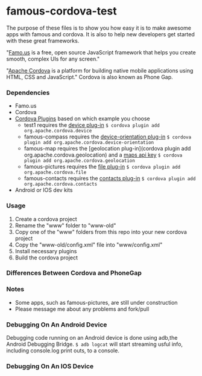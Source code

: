 famous-cordova-test
===================
The purpose of these files is to show you how easy it is to make awesome apps with famous and cordova. It is also to help new developers get started with these great frameworks.

"[Famo.us](http://www.famo.us) is a free, open source JavaScript framework that helps you create smooth, complex UIs for any screen."

"[Apache Cordova](http://cordova.apache.org) is a platform for building native mobile applications using HTML, CSS and JavaScript."
Cordova is also known as Phone Gap.

### Dependencies
* Famo.us
* Cordova
* [Cordova Plugins](http://plugins.cordova.io/#/) based on which example you choose
  * test1 requires the [device plug-in](http://plugins.cordova.io/#/package/org.apache.cordova.device)
    ```$ cordova plugin add org.apache.cordova.device```
  * famous-compass requires the [device-orientation plug-in](http://plugins.cordova.io/#/package/org.apache.cordova.device-orientation)
    ```$ cordova plugin add org.apache.cordova.device-orientation```
  * famous-map requires the [geolocation plug-in](cordova plugin add org.apache.cordova.geolocation) and a [maps api key](https://developers.google.com/maps/documentation/embed/guide#api_key)
    ```$ cordova plugin add org.apache.cordova.geolocation```
  * famous-pictures requires the [file plug-in](http://plugins.cordova.io/#/package/org.apache.cordova.file)
    ```$ cordova plugin add org.apache.cordova.file```
  * famous-contacts requires the [contacts plug-in](http://plugins.cordova.io/#/package/org.apache.cordova.contacts)
    ```$ cordova plugin add org.apache.cordova.contacts```
* Android or IOS dev kits


### Usage
1. Create a cordova project
2. Rename the "www" folder to "www-old"
3. Copy one of the "www" folders from this repo into your new cordova project
4. Copy the "www-old/config.xml" file into "www/config.xml"
5. Install necessary plugins
5. Build the cordova project

### Differences Between Cordova and PhoneGap


### Notes
 * Some apps, such as famous-pictures, are still under construction
 * Please message me about any problems and fork/pull

### Debugging On An Android Device
Debugging code running on an Android device is done using adb,the Android Debugging Bridge.
`$ adb logcat` will start streaming usful info, including console.log print outs, to a console.

### Debugging On An IOS Device
